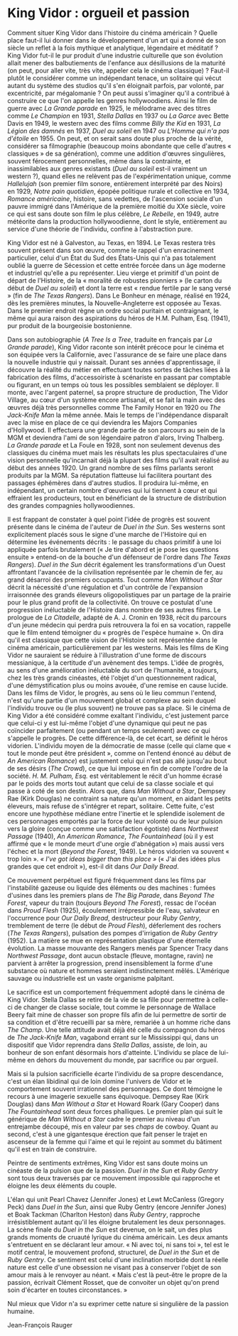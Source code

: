 # King Vidor : orgueil et passion

Comment situer King Vidor dans l'histoire du cinéma américain ? Quelle place faut-il lui donner dans le développement d'un art qui a donné de son siècle un reflet à la fois mythique et analytique, légendaire et méditatif ? King Vidor fut-il le pur produit d'une industrie culturelle que son évolution allait mener des balbutiements de l'enfance aux désillusions de la maturité (on peut, pour aller vite, très vite, appeler cela le cinéma classique) ? Faut-il plutôt le considérer comme un indépendant tenace, un solitaire qui vécut autant du système des studios qu'il s'en éloignait parfois, par volonté, par excentricité, par mégalomanie ? On peut aussi s'imaginer qu'il a contribué à construire ce que l'on appelle les genres hollywoodiens. Ainsi le film de guerre avec _La Grande parade_ en 1925, le mélodrame avec des titres comme _Le Champion_ en 1931, _Stella Dallas_ en 1937 ou _La Garce_ avec Bette Davis en 1949, le western avec des films comme _Billy the Kid_ en 1931, _La Légion des damnés_ en 1937, _Duel au soleil_ en 1947 ou _L'Homme qui n'a pas d'étoile_ en 1955. On peut, et on serait sans doute plus proche de la vérité, considérer sa filmographie (beaucoup moins abondante que celle d'autres « classiques » de sa génération), comme une addition d'œuvres singulières, souvent férocement personnelles, même dans la contrainte, et inassimilables aux genres existants (_Duel au soleil_ est-il vraiment un western ?), quand elles ne relèvent pas de l'expérimentation unique, comme _Hallelujah_ (son premier film sonore, entièrement interprété par des Noirs) en 1929, _Notre pain quotidien_, épopée politique rurale et collective en 1934, _Romance américaine_, histoire, sans vedettes, de l'ascension sociale d'un pauvre immigré dans l'Amérique de la première moitié du XXe siècle, voire ce qui est sans doute son film le plus célèbre, _Le Rebelle_, en 1949, autre météorite dans la production hollywoodienne, dont le style, entièrement au service d'une théorie de l'individu, confine à l'abstraction pure.

King Vidor est né à Galveston, au Texas, en 1894. Le Texas restera très souvent présent dans son œuvre, comme le rappel d'un enracinement particulier, celui d'un État du Sud des États-Unis qui n'a pas totalement oublié la guerre de Sécession et cette entrée forcée dans un âge moderne et industriel qu'elle a pu représenter. Lieu vierge et primitif d'un point de départ de l'Histoire, de la « moralité de robustes pionniers » (le carton du début de _Duel au soleil_) et dont la terre est « rendue fertile par le sang versé » (fin de _The Texas Rangers_). Dans Le Bonheur en ménage, réalisé en 1924, dès les premières minutes, la Nouvelle-Angleterre est opposée au Texas. Dans le premier endroit règne un ordre social puritain et contraignant, le même qui aura raison des aspirations du héros de H.M. Pulham, Esq. (1941), pur produit de la bourgeoisie bostonienne.

Dans son autobiographie (_A Tree Is a Tree_, traduite en français par _La Grande parade_), King Vidor raconte son intérêt précoce pour le cinéma et son équipée vers la Californie, avec l'assurance de se faire une place dans la nouvelle industrie qui y naissait. Durant ses années d'apprentissage, il découvre la réalité du métier en effectuant toutes sortes de tâches liées à la fabrication des films, d'accessoiriste à scénariste en passant par comptable ou figurant, en un temps où tous les possibles semblaient se déployer. Il monte, avec l'argent paternel, sa propre structure de production, The Vidor Village, au cœur d'un système encore artisanal, et se fait la main avec des œuvres déjà très personnelles comme The Family Honor en 1920 ou _The Jack-Knife Man_ la même année. Mais le temps de l'indépendance disparaît avec la mise en place de ce qui deviendra les Majors Companies d'Hollywood. Il effectuera une grande partie de son parcours au sein de la MGM et deviendra l'ami de son légendaire patron d'alors, Irving Thalberg. _La Grande parade_ et La Foule en 1928, sont non seulement devenus des classiques du cinéma muet mais les résultats les plus spectaculaires d'une vision personnelle qu'incarnait déjà la plupart des films qu'il avait réalisé au début des années 1920. Un grand nombre de ses films parlants seront produits par la MGM. Sa réputation flatteuse lui facilitera pourtant des passages éphémères dans d'autres studios. Il produira lui-même, en indépendant, un certain nombre d'œuvres qui lui tiennent à cœur et qui effraient les producteurs, tout en bénéficiant de la structure de distribution des grandes compagnies hollywoodiennes.

Il est frappant de constater à quel point l'idée de progrès est souvent présente dans le cinéma de l'auteur de _Duel in the Sun_. Ses westerns sont explicitement placés sous le signe d'une marche de l'Histoire qui en détermine les événements décrits : le passage du chaos primitif à une loi appliquée parfois brutalement (« Je tire d'abord et je pose les questions ensuite » entend-on de la bouche d'un défenseur de l'ordre dans _The Texas Rangers_). _Duel in the Sun_ décrit également les transformations d'un Ouest affrontant l'avancée de la civilisation représentée par le chemin de fer, au grand désarroi des premiers occupants. Tout comme _Man Without a Star_ décrit la nécessité d'une régulation et d'un contrôle de l'expansion irraisonnée des grands éleveurs oligopolistiques par un partage de la prairie pour le plus grand profit de la collectivité. On trouve ce postulat d'une progression inéluctable de l'Histoire dans nombre de ses autres films. Le prologue de _La Citadelle_, adapté de A. J. Cronin en 1938, récit du parcours d'un jeune médecin qui perdra puis retrouvera la foi en sa vocation, rappelle que le film entend témoigner du « progrès de l'espèce humaine ». On dira qu'il est classique que cette vision de l'Histoire soit représentée dans le cinéma américain, particulièrement par les westerns. Mais les films de King Vidor ne sauraient se réduire à l'illustration d'une forme de discours messianique, à la certitude d'un avènement des temps. L'idée de progrès, au sens d'une amélioration inéluctable du sort de l'humanité, a toujours, chez les très grands cinéastes, été l'objet d'un questionnement radical, d'une démystification plus ou moins avouée, d'une remise en cause lucide. Dans les films de Vidor, le progrès, au sens où le lieu commun l'entend, n'est qu'une partie d'un mouvement global et complexe au sein duquel l'individu trouve ou (le plus souvent) ne trouve pas sa place. Si le cinéma de King Vidor a été considéré comme exaltant l'individu, c'est justement parce que celui-ci y est lui-même l'objet d'une dynamique qui peut ne pas coïncider parfaitement (ou pendant un temps seulement) avec ce qui s'appelle le progrès. De cette différence-là, de cet écart, se définit le héros vidorien. L'individu moyen de la démocratie de masse (celle qui clame que « tout le monde peut être président », comme on l'entend énoncé au début de _An American Romance_) est justement celui qui n'est pas allé jusqu'au bout de ses désirs (_The Crowd_), ce que lui impose en fin de compte l'ordre de la société. _H. M. Pulham, Esq._ est véritablement le récit d'un homme écrasé par le poids des morts tout autant que celui de sa classe sociale et qui passe à coté de son destin. Alors que, dans _Man Without a Star_, Dempsey Rae (Kirk Douglas) ne contraint sa nature qu'un moment, en aidant les petits éleveurs, mais refuse de s'intégrer et repart, solitaire. Cette fuite, c'est encore une hypothèse médiane entre l'inertie et le splendide isolement de ces personnages emportés par la force de leur volonté ou de leur pulsion vers la gloire (conçue comme une satisfaction égotiste) dans _Northwest Passage_ (1940), _An American Romance_, _The Fountainhead_ (où il y est affirmé que « le monde meurt d'une orgie d'abnégation ») mais aussi vers l'échec et la mort (_Beyond the Forest_, 1949). Le héros vidorien va souvent « trop loin ». _« I've got ideas bigger than this place »_ (« J'ai des idées plus grandes que cet endroit »), est-il dit dans _Our Daily Bread_.

Ce mouvement perpétuel est figuré fréquemment dans les films par l'instabilité gazeuse ou liquide des éléments ou des machines : fumées d'usines dans les premiers plans de _The Big Parade_, dans _Beyond The Forest_, vapeur du train (toujours _Beyond The Forest_), ressac de l'océan dans _Proud Flesh_ (1925), écoulement irrépressible de l'eau, salvateur en l'occurrence pour _Our Daily Bread_, destructeur pour _Ruby Gentry_, tremblement de terre (le début de _Proud Flesh_), déferlement des rochers (_The Texas Rangers_), pulsation des pompes d'irrigation de _Ruby Gentry_ (1952). La matière se mue en représentation plastique d'une éternelle évolution. La masse mouvante des Rangers menés par Spencer Tracy dans _Northwest Passage_, dont aucun obstacle (fleuve, montagne, ravin) ne parvient à arrêter la progression, prend insensiblement la forme d'une substance où nature et hommes seraient indistinctement mêlés. L'Amérique sauvage ou industrielle est un vaste organisme palpitant.

Le sacrifice est un comportement fréquemment adopté dans le cinéma de King Vidor. Stella Dallas se retire de la vie de sa fille pour permettre à celle-ci de changer de classe sociale, tout comme le personnage de Wallace Beery fait mine de chasser son propre fils afin de lui permettre de sortir de sa condition et d'être recueilli par sa mère, remariée à un homme riche dans _The Champ_. Une telle attitude avait déjà été celle du compagnon du héros de _The Jack-Knife Man_, vagabond errant sur le Mississippi qui, dans un dispositif que Vidor reprendra dans _Stella Dallas_, assiste, de loin, au bonheur de son enfant désormais hors d'atteinte. L'individu se place de lui-même en dehors du mouvement du monde, par sacrifice ou par orgueil.

Mais si la pulsion sacrificielle écarte l'individu de sa propre descendance, c'est un élan libidinal qui de loin domine l'univers de Vidor et le comportement souvent irrationnel des personnages. Ce dont témoigne le recours à une imagerie sexuelle sans équivoque. Dempsey Rae (Kirk Douglas) dans _Man Without a Star_ et Howard Roark (Gary Cooper) dans _The Fountainhead_ sont deux forces phalliques. Le premier plan qui suit le générique de _Man Without a Star_ cadre le premier au niveau d'un entrejambe découpé, mis en valeur par ses _chaps_ de cowboy. Quant au second, c'est à une gigantesque érection que fait penser le trajet en ascenseur de la femme qui l'aime et qui le rejoint au sommet du bâtiment qu'il est en train de construire.

Peintre de sentiments extrêmes, King Vidor est sans doute moins un cinéaste de la pulsion que de la passion. _Duel in the Sun_ et _Ruby Gentry_ sont tous deux traversés par ce mouvement impossible qui rapproche et éloigne les deux éléments du couple.

L'élan qui unit Pearl Chavez (Jennifer Jones) et Lewt McCanless (Gregory Peck) dans _Duel in the Sun_, ainsi que Ruby Gentry (encore Jennifer Jones) et Boak Tackman (Charlton Heston) dans _Ruby Gentry_, rapproche irrésistiblement autant qu'il les éloigne brutalement les deux personnages. La scène finale du _Duel in the Sun_ est devenue, on le sait, un des plus grands moments de cruauté lyrique du cinéma américain. Les deux amants s'entretuent en se déclarant leur amour. « Ni avec toi, ni sans toi », tel est le motif central, le mouvement profond, structurel, de _Duel in the Sun_ et de _Ruby Gentry_. Ce sentiment est celui d'une inclination morbide dont la réelle nature est celle d'une obsession ne visant pas à conserver l'objet de son amour mais à le renvoyer au néant. « Mais c'est là peut-être le propre de la passion, écrivait Clément Rosset, que de convoiter un objet qu'on prend soin d'écarter en toutes circonstances. »

Nul mieux que Vidor n'a su exprimer cette nature si singulière de la passion humaine.

Jean-François Rauger

